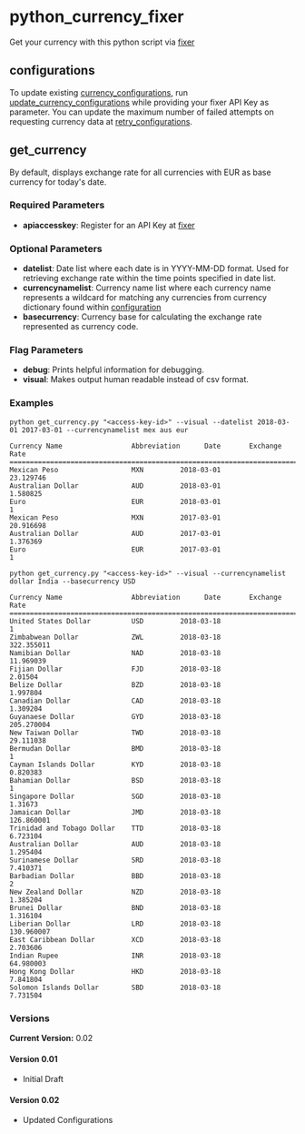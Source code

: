 # python_currency_fixer
Get your currency with this python script via [fixer](https://fixer.io)

## configurations
To update existing [currency_configurations](https://github.com/asokratis/python_currency_fixer/blob/master/currency_configurations.py), run [update_currency_configurations](https://github.com/asokratis/python_currency_fixer/blob/master/update_currency_configurations.py) while providing your fixer API Key as parameter. You can update the maximum number of failed attempts on requesting currency data at [retry_configurations](https://github.com/asokratis/python_currency_fixer/blob/master/retry_configurations.py). 

## get_currency
By default, displays exchange rate for all currencies with EUR as base currency for today's date. 

### Required Parameters
* **apiaccesskey**: Register for an API Key at [fixer](https://fixer.io)

### Optional Parameters
* **datelist**: Date list where each date is in YYYY-MM-DD format. Used for retrieving exchange rate within the time points specified in date list. 
* **currencynamelist**: Currency name list where each currency name represents a wildcard for matching any currencies from currency dictionary found within [configuration](https://github.com/asokratis/python_currency_fixer/blob/master/currency_configurations.py)
* **basecurrency**: Currency base for calculating the exchange rate represented as currency code.

### Flag Parameters
* **debug**: Prints helpful information for debugging.
* **visual**: Makes output human readable instead of csv format.

### Examples

`python get_currency.py "<access-key-id>" --visual --datelist 2018-03-01 2017-03-01 --currencynamelist mex aus eur`
```
Currency Name                 Abbreviation      Date       Exchange Rate
================================================================================
Mexican Peso                  MXN         2018-03-01           23.129746
Australian Dollar             AUD         2018-03-01            1.580825
Euro                          EUR         2018-03-01                   1
Mexican Peso                  MXN         2017-03-01           20.916698
Australian Dollar             AUD         2017-03-01            1.376369
Euro                          EUR         2017-03-01                   1
```

`python get_currency.py "<access-key-id>" --visual --currencynamelist dollar India --basecurrency USD`
```
Currency Name                 Abbreviation      Date       Exchange Rate
================================================================================
United States Dollar          USD         2018-03-18                   1
Zimbabwean Dollar             ZWL         2018-03-18          322.355011
Namibian Dollar               NAD         2018-03-18           11.969039
Fijian Dollar                 FJD         2018-03-18             2.01504
Belize Dollar                 BZD         2018-03-18            1.997804
Canadian Dollar               CAD         2018-03-18            1.309204
Guyanaese Dollar              GYD         2018-03-18          205.270004
New Taiwan Dollar             TWD         2018-03-18           29.111038
Bermudan Dollar               BMD         2018-03-18                   1
Cayman Islands Dollar         KYD         2018-03-18            0.820383
Bahamian Dollar               BSD         2018-03-18                   1
Singapore Dollar              SGD         2018-03-18             1.31673
Jamaican Dollar               JMD         2018-03-18          126.860001
Trinidad and Tobago Dollar    TTD         2018-03-18            6.723104
Australian Dollar             AUD         2018-03-18            1.295404
Surinamese Dollar             SRD         2018-03-18            7.410371
Barbadian Dollar              BBD         2018-03-18                   2
New Zealand Dollar            NZD         2018-03-18            1.385204
Brunei Dollar                 BND         2018-03-18            1.316104
Liberian Dollar               LRD         2018-03-18          130.960007
East Caribbean Dollar         XCD         2018-03-18            2.703606
Indian Rupee                  INR         2018-03-18           64.980003
Hong Kong Dollar              HKD         2018-03-18            7.841804
Solomon Islands Dollar        SBD         2018-03-18            7.731504
```

### Versions
**Current Version:** 0.02
#### Version 0.01
* Initial Draft
#### Version 0.02
* Updated Configurations
